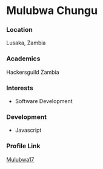 # Mulubwa Chungu

### Location

Lusaka, Zambia

### Academics

Hackersguild Zambia

### Interests

- Software Development

### Development

- Javascript 

### Profile Link

[Mulubwa17](https://github.com/Mulubwa17)
